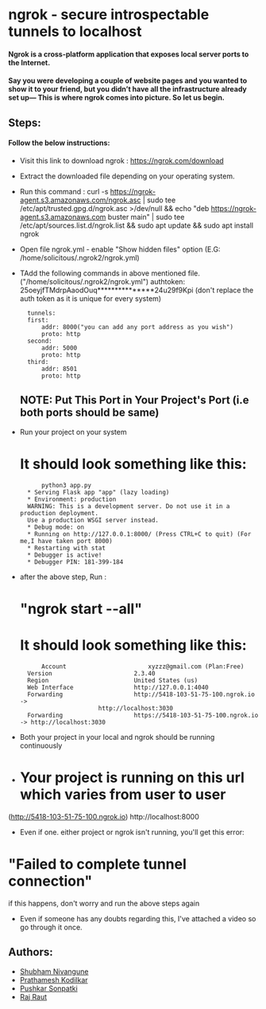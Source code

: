 # ngrok - secure introspectable tunnels to localhost

#### Ngrok is a cross-platform application that exposes local server ports to the Internet.
#### Say you were developing a couple of website pages and you wanted to show it to your friend, but you didn’t have all the infrastructure already set up— This is where ngrok comes into picture. So let us begin.

## Steps:

#### Follow the below instructions:

- Visit this link to download ngrok : https://ngrok.com/download
- Extract the downloaded file depending on your operating system.
- Run this command : curl -s https://ngrok-agent.s3.amazonaws.com/ngrok.asc | sudo tee /etc/apt/trusted.gpg.d/ngrok.asc >/dev/null &&
              echo "deb https://ngrok-agent.s3.amazonaws.com buster main" | sudo tee /etc/apt/sources.list.d/ngrok.list &&
              sudo apt update && sudo apt install ngrok   
              
- Open file ngrok.yml - enable "Show hidden files" option
    (E.G: /home/solicitous/.ngrok2/ngrok.yml)

- TAdd the following commands in above mentioned file.("/home/solicitous/.ngrok2/ngrok.yml")
        authtoken: 25oeyjfTMdrpAaodOuq***************24u29f9Kpi (don't replace the auth token as it is unique for every system)

        tunnels:
        first:
            addr: 8000("you can add any port address as you wish")
            proto: http    
        second:
            addr: 5000
            proto: http
        third:
            addr: 8501
            proto: http

    ## NOTE: Put This Port in Your Project's Port (i.e both ports should be same)

- Run your project on your system
    # It should look something like this:
            python3 app.py 
        * Serving Flask app "app" (lazy loading)
        * Environment: production
        WARNING: This is a development server. Do not use it in a production deployment.
        Use a production WSGI server instead.
        * Debug mode: on
        * Running on http://127.0.0.1:8000/ (Press CTRL+C to quit) (For me,I have taken port 8000)
        * Restarting with stat
        * Debugger is active!
        * Debugger PIN: 181-399-184

- after the above step, Run : 
    # "ngrok start --all"
    # It should look something like this:
            Account                       xyzzz@gmail.com (Plan:Free)                                                                                                                                       
        Version                       2.3.40                                                                                                                                                                 
        Region                        United States (us)                                                                                                                                                     
        Web Interface                 http://127.0.0.1:4040                                                                                                                                                  
        Forwarding                    http://5418-103-51-75-100.ngrok.io -> 
                            http://localhost:3030                                                                                                            
        Forwarding                    https://5418-103-51-75-100.ngrok.io -> http://localhost:3030        


- Both your project in your local and ngrok should be running continuously 
   
-  # Your project is running on this url which varies from user to user
(http://5418-103-51-75-100.ngrok.io) http://localhost:8000 

- Even if one. either project or ngrok isn't running, you'll get this error:
# "Failed to complete tunnel connection"
if this happens, don't worry and run the above steps again


- Even if someone has any doubts regarding this, I've attached a video so go through it once.


## Authors:

- [Shubham Nivangune](https://www.instagram.com/shubham_nivangune16)
- [Prathamesh Kodilkar](https://www.instagram.com/prathameshkodilkar)
- [Pushkar Sonpatki](https://www.instagram.com/pushkarsonpatki_)
- [Raj Raut](https://www.instagram.com/raj_raut7719)  
